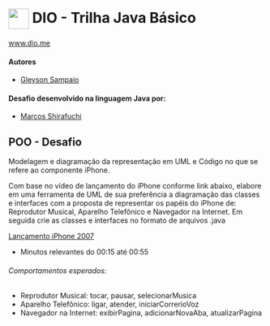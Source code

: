 #  <img align="center" width="40px" src="https://hermes.digitalinnovation.one/assets/diome/logo-minimized.png"> DIO - Trilha Java Básico
www.dio.me

#### Autores
- [Gleyson Sampaio](https://github.com/glysns)

#### Desafio desenvolvido na linguagem Java por:
- [Marcos Shirafuchi](https://github.com/marcosfshirafuchi)

## POO - Desafio

Modelagem e diagramação da representação em UML e Código no que se refere ao componente iPhone.

Com base no vídeo de lançamento do iPhone conforme link abaixo, elabore em uma ferramenta de UML de sua preferência a diagramação das classes e interfaces com a proposta de representar os papéis do iPhone de: Reprodutor Musical,  Aparelho Telefônico e Navegador na Internet. Em seguida crie as classes e interfaces no formato de arquivos .java

[Lançamento iPhone 2007](https://www.youtube.com/watch?v=9ou608QQRq8)

- Minutos relevantes do 00:15 até 00:55

###### Comportamentos esperados:
* Reprodutor Musical: tocar, pausar, selecionarMusica
* Aparelho Telefônico: ligar, atender, iniciarCorrerioVoz
* Navegador na Internet: exibirPagina, adicionarNovaAba, atualizarPagina



